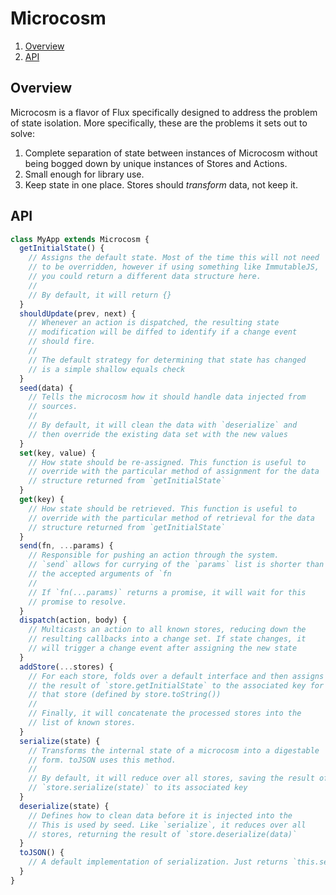 # Microcosm

1. [Overview](#overview)
2. [API](#api)

## Overview

Microcosm is a flavor of Flux specifically designed to address the
problem of state isolation. More specifically, these are the problems
it sets out to solve:

1. Complete separation of state between instances of Microcosm without
being bogged down by unique instances of Stores and Actions.
2. Small enough for library use.
3. Keep state in one place. Stores should _transform_ data, not keep
   it.

## API

```javascript
class MyApp extends Microcosm {
  getInitialState() {
    // Assigns the default state. Most of the time this will not need
    // to be overridden, however if using something like ImmutableJS,
    // you could return a different data structure here.
    //
    // By default, it will return {}
  }
  shouldUpdate(prev, next) {
    // Whenever an action is dispatched, the resulting state
    // modification will be diffed to identify if a change event
    // should fire.
    //
    // The default strategy for determining that state has changed
    // is a simple shallow equals check
  }
  seed(data) {
    // Tells the microcosm how it should handle data injected from
    // sources.
    //
    // By default, it will clean the data with `deserialize` and
    // then override the existing data set with the new values
  }
  set(key, value) {
    // How state should be re-assigned. This function is useful to
    // override with the particular method of assignment for the data
    // structure returned from `getInitialState`
  }
  get(key) {
    // How state should be retrieved. This function is useful to
    // override with the particular method of retrieval for the data
    // structure returned from `getInitialState`
  }
  send(fn, ...params) {
    // Responsible for pushing an action through the system.
    // `send` allows for currying of the `params` list is shorter than
    // the accepted arguments of `fn
    //
    // If `fn(...params)` returns a promise, it will wait for this
    // promise to resolve.
  }
  dispatch(action, body) {
    // Multicasts an action to all known stores, reducing down the
    // resulting callbacks into a change set. If state changes, it
    // will trigger a change event after assigning the new state
  }
  addStore(...stores) {
    // For each store, folds over a default interface and then assigns
    // the result of `store.getInitialState` to the associated key for
    // that store (defined by store.toString())
    //
    // Finally, it will concatenate the processed stores into the
    // list of known stores.
  }
  serialize(state) {
    // Transforms the internal state of a microcosm into a digestable
    // form. toJSON uses this method.
    //
    // By default, it will reduce over all stores, saving the result of
    // `store.serialize(state)` to its associated key
  }
  deserialize(state) {
    // Defines how to clean data before it is injected into the
    // This is used by seed. Like `serialize`, it reduces over all
    // stores, returning the result of `store.deserialize(data)`
  }
  toJSON() {
    // A default implementation of serialization. Just returns `this.serialize()`
  }
}
```
